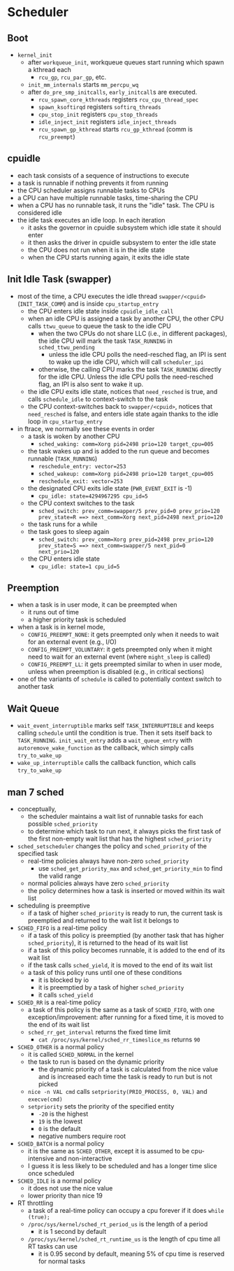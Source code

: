 Scheduler
=========

## Boot

- `kernel_init`
  - after `workqueue_init`, workqueue queues start running which spawn a
    kthread each
    - `rcu_gp`, `rcu_par_gp`, etc.
  - `init_mm_internals` starts `mm_percpu_wq`
  - after `do_pre_smp_initcalls`, `early_initcall`s are executed.
    - `rcu_spawn_core_kthreads` registers `rcu_cpu_thread_spec`
    - `spawn_ksoftirqd` registers `softirq_threads`
    - `cpu_stop_init` registers `cpu_stop_threads`
    - `idle_inject_init` registers `idle_inject_threads`
    - `rcu_spawn_gp_kthread` starts `rcu_gp_kthread` (comm is `rcu_preempt`)

## cpuidle

- each task consists of a sequence of instructions to execute
- a task is runnable if nothing prevents it from running
- the CPU scheduler assigns runnable tasks to CPUs
- a CPU can have multiple runnable tasks, time-sharing the CPU
- when a CPU has no runnable task, it runs the "idle" task.  The CPU is
  considered idle
- the idle task executes an idle loop.  In each iteration
  - it asks the governor in cpuidle subsystem which idle state it should enter
  - it then asks the driver in cpuidle subsystem to enter the idle state
  - the CPU does not run when it is in the idle state
  - when the CPU starts running again, it exits the idle state

## Init Idle Task (swapper)

- most of the time, a CPU executes the idle thread `swapper/<cpuid>`
  (`INIT_TASK_COMM`) and is inside `cpu_startup_entry`
  - the CPU enters idle state inside `cpuidle_idle_call`
  - when an idle CPU is assigned a task by another CPU, the other CPU calls
    `ttwu_queue` to queue the task to the idle CPU
    - when the two CPUs do not share LLC (i.e., in different packages), the
      idle CPU will mark the task `TASK_RUNNING` in `sched_ttwu_pending`
      - unless the idle CPU polls the need-resched flag, an IPI is sent to wake
      	up the idle CPU, which will call `scheduler_ipi`
    - otherwise, the calling CPU marks the task `TASK_RUNNING` directly for
      the idle CPU.  Unless the idle CPU polls the need-resched flag, an IPI
      is also sent to wake it up.
  - the idle CPU exits idle state, notices that `need_resched` is true, and
    calls `schedule_idle` to context-switch to the task
  - the CPU context-switches back to `swapper/<cpuid>`, notices that
    `need_resched` is false, and enters idle state again thanks to the
    idle loop in `cpu_startup_entry`
- in ftrace, we normally see these events in order
  - a task is woken by another CPU
    - `sched_waking: comm=Xorg pid=2498 prio=120 target_cpu=005`
  - the task wakes up and is added to the run queue and becomes runnable
    (`TASK_RUNNING`)
    - `reschedule_entry: vector=253`
    - `sched_wakeup: comm=Xorg pid=2498 prio=120 target_cpu=005`
    - `reschedule_exit: vector=253`
  - the designated CPU exits idle state (`PWR_EVENT_EXIT` is -1)
    - `cpu_idle: state=4294967295 cpu_id=5`
  - the CPU context switches to the task
    - `sched_switch: prev_comm=swapper/5 prev_pid=0 prev_prio=120 prev_state=R ==> next_comm=Xorg next_pid=2498 next_prio=120`
  - the task runs for a while
  - the task goes to sleep again
    - `sched_switch: prev_comm=Xorg prev_pid=2498 prev_prio=120 prev_state=S ==> next_comm=swapper/5 next_pid=0 next_prio=120`
  - the CPU enters idle state
    - `cpu_idle: state=1 cpu_id=5`

## Preemption

- when a task is in user mode, it can be preempted when
  - it runs out of time
  - a higher priority task is scheduled
- when a task is in kernel mode,
  - `CONFIG_PREEMPT_NONE`: it gets preempted only when it needs to wait for an
    external event (e.g., I/O)
  - `CONFIG_PREEMPT_VOLUNTARY`: it gets preempted only when it might need to
    wait for an external event (where `might_sleep` is called)
  - `CONFIG_PREEMPT_LL`: it gets preempted similar to when in user mode,
    unless when preemption is disabled (e.g., in critical sections)
- one of the variants of `schedule` is called to potentially context switch to
  another task

## Wait Queue

- `wait_event_interruptible` marks self `TASK_INTERRUPTIBLE` and keeps calling
  `schedule` until the condition is true.  Then it sets itself back to
  `TASK_RUNNING`.  `init_wait_entry` adds a `wait_queue_entry` with
  `autoremove_wake_function` as the callback, which simply calls
  `try_to_wake_up`
- `wake_up_interruptible` calls the callback function, which calls
  `try_to_wake_up`

## man 7 sched

- conceptually,
  - the scheduler maintains a wait list of runnable tasks for each possible
    `sched_priority`
  - to determine which task to run next, it always picks the first task of the
    first non-empty wait list that has the highest `sched_priority`
- `sched_setscheduler` changes the policy and `sched_priority` of the
  specified task
  - real-time policies always have non-zero `sched_priority`
    - use `sched_get_priority_max` and `sched_get_priority_min` to find the
      valid range
  - normal policies always have zero `sched_priority`
  - the policy determines how a task is inserted or moved within its wait list
- scheduling is preemptive
  - if a task of higher `sched_priority` is ready to run, the current task is
    preemptied and returned to the wait list it belongs to
- `SCHED_FIFO` is a real-time policy
  - if a task of this policy is preemptied (by another task that has higher
    `sched_priority`), it is returned to the head of its wait list
  - if a task of this policy becomes runnable, it is added to the end of its
    wait list
  - if the task calls `sched_yield`, it is moved to the end of its wait list
  - a task of this policy runs until one of these conditions
    - it is blocked by io
    - it is preemptied by a task of higher `sched_priority`
    - it calls `sched_yield`
- `SCHED_RR` is a real-time policy
  - a task of this policy is the same as a task of `SCHED_FIFO`, with one
    exception/improvement: after running for a fixed time, it is moved to the
    end of its wait list
  - `sched_rr_get_interval` returns the fixed time limit
    - `cat /proc/sys/kernel/sched_rr_timeslice_ms` returns `90`
- `SCHED_OTHER` is a normal policy
  - it is called `SCHED_NORMAL` in the kernel
  - the task to run is based on the dynamic priority
    - the dynamic priority of a task is calculated from the nice value and is
      increased each time the task is ready to run but is not picked
  - `nice -n VAL cmd` calls `setpriority(PRIO_PROCESS, 0, VAL)` and
    `execve(cmd)`
  - `setpriority` sets the priority of the specified entity
    - `-20` is the highest
    - `19` is the lowest
    - `0` is the default
    - negative numbers require root
- `SCHED_BATCH` is a normal policy
  - it is the same as `SCHED_OTHER`, except it is assumed to be cpu-intensive
    and non-interactive
  - I guess it is less likely to be scheduled and has a longer time slice once
    scheduled
- `SCHED_IDLE` is a normal policy
  - it does not use the nice value
  - lower priority than nice 19
- RT throttling
  - a task of a real-time policy can occupy a cpu forever if it does
    `while (true);`
  - `/proc/sys/kernel/sched_rt_period_us` is the length of a period
    - it is 1 second by default
  - `/proc/sys/kernel/sched_rt_runtime_us` is the length of cpu time all RT
    tasks can use
    - it is 0.95 second by default, meaning 5% of cpu time is reserved for
      normal tasks
